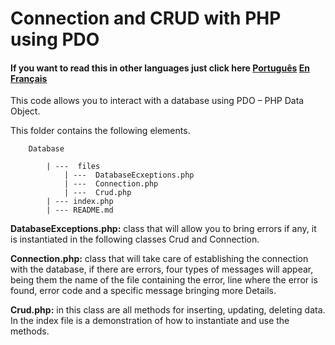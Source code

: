 # Connection and CRUD with PHP using PDO

#### If you want to read this in other languages just click here [Português](https://github.com/DiegoFirmiano/database/blob/master/README.pt.md) [En Français](https://github.com/DiegoFirmiano/database/blob/master/README.fr.md)

This code allows you to interact with a database using PDO – PHP Data Object.

This folder contains the following elements.

        Database

            | ---  files
                | ---  DatabaseEcxeptions.php
                | ---  Connection.php
                | ---  Crud.php
            | --- index.php
            | --- README.md

**DatabaseExceptions.php:** class that will allow you to bring errors if any, it is instantiated in the following classes Crud and Connection.

**Connection.php:** class that will take care of establishing the connection with the database, if there are errors, four types of messages will appear, being them the name of the file containing the error, line where the error is found, error code and a specific message bringing more Details.


**Crud.php:** in this class are all methods for inserting, updating, deleting data. In the index file is a demonstration of how to instantiate and use the methods.
